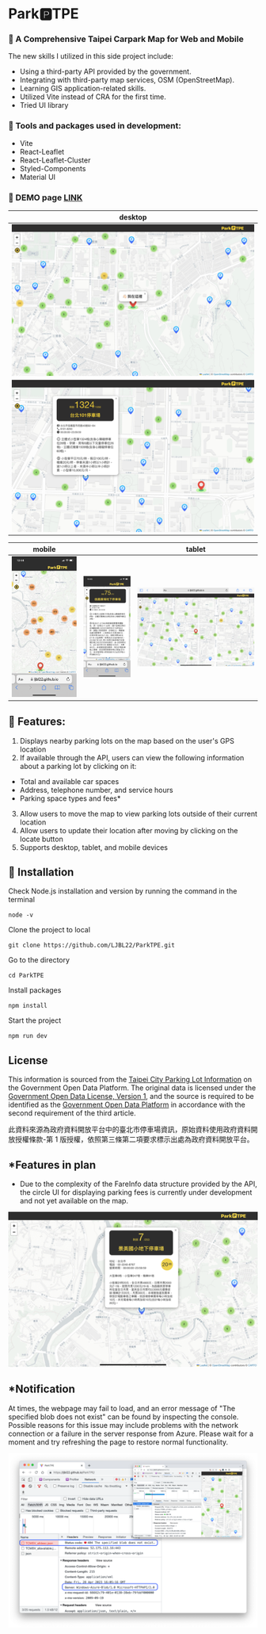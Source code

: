 # Park&#x1F17F;TPE

### :red_car: A Comprehensive Taipei Carpark Map for Web and Mobile

The new skills I utilized in this side project include:

- Using a third-party API provided by the government.
- Integrating with third-party map services, OSM (OpenStreetMap).
- Learning GIS application-related skills.
- Utilized Vite instead of CRA for the first time.
- Tried UI library

### :minibus: Tools and packages used in development:

- Vite
- React-Leaflet
- React-Leaflet-Cluster
- Styled-Components
- Material UI

### :taxi: DEMO page [LINK](https://ljbl22.github.io/ParkTPE/)

| desktop                                |
| -------------------------------------- |
| ![intro](./public/intro.png)           |
| ![popup-info](./public/popup-info.png) |

| mobile                         |                                          | tablet                          |
| ------------------------------ | ---------------------------------------- | ------------------------------- |
| ![mobile](./public/mobile.png) | ![mobile-popup](./public/mobile-pop.png) | ![tablet](./public/tablet.jpeg) |

## :blue_car: Features:

1. Displays nearby parking lots on the map based on the user's GPS location
2. If available through the API, users can view the following information about a parking lot by clicking on it:

- Total and available car spaces
- Address, telephone number, and service hours
- Parking space types and fees\*

3. Allow users to move the map to view parking lots outside of their current location
4. Allow users to update their location after moving by clicking on the locate button
5. Supports desktop, tablet, and mobile devices

## :truck: Installation

Check Node.js installation and version by running the command in the terminal

```
node -v
```

Clone the project to local

```
git clone https://github.com/LJBL22/ParkTPE.git
```

Go to the directory

```
cd ParkTPE
```

Install packages

```
npm install
```

Start the project

```
npm run dev
```

## License

This information is sourced from the [Taipei City Parking Lot Information](https://data.gov.tw/dataset/128435) on the Government Open Data Platform. The original data is licensed under the [Government Open Data License, Version 1](https://data.gov.tw/license), and the source is required to be identified as the [Government Open Data Platform](https://data.gov.tw/) in accordance with the second requirement of the third article.

此資料來源為政府資料開放平台中的臺北市停車場資訊，原始資料使用政府資料開放授權條款-第 1 版授權，依照第三條第二項要求標示出處為政府資料開放平台。

## \*Features in plan

- Due to the complexity of the FareInfo data structure provided by the API, the circle UI for displaying parking fees is currently under development and not yet available on the map.

![fareInfo](./public/fareInfo.png)

## \*Notification

At times, the webpage may fail to load, and an error message of "The specified blob does not exist" can be found by inspecting the console. Possible reasons for this issue may include problems with the network connection or a failure in the server response from Azure. Please wait for a moment and try refreshing the page to restore normal functionality.

![blob](./public/blob.png)
